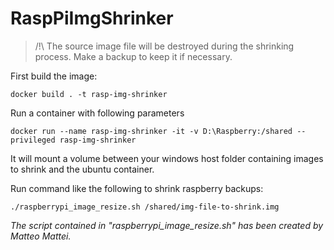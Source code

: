 # RaspPiImgShrinker

> /!\ The source image file will be destroyed during the shrinking process. Make a backup to keep it if necessary.

First build the image:
```
docker build . -t rasp-img-shrinker
```

Run a container with following parameters
```
docker run --name rasp-img-shrinker -it -v D:\Raspberry:/shared --privileged rasp-img-shrinker
```
It will mount a volume between your windows host folder containing images to shrink and the ubuntu container.

Run command like the following to shrink raspberry backups:
```
./raspberrypi_image_resize.sh /shared/img-file-to-shrink.img
```

*The script contained in "raspberrypi_image_resize.sh" has been created by Matteo Mattei.*
